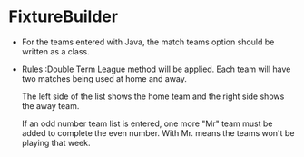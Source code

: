 # FixtureBuilder


* For the teams entered with Java, the match teams option should be written as a class.



* Rules :Double Term League method will be applied. Each team will have two matches being used at home and away.


  The left side of the list shows the home team and the right side shows the away team.


  If an odd number team list is entered, one more "Mr" team must be added to complete the even number. With Mr. means the teams won't be playing that week.
